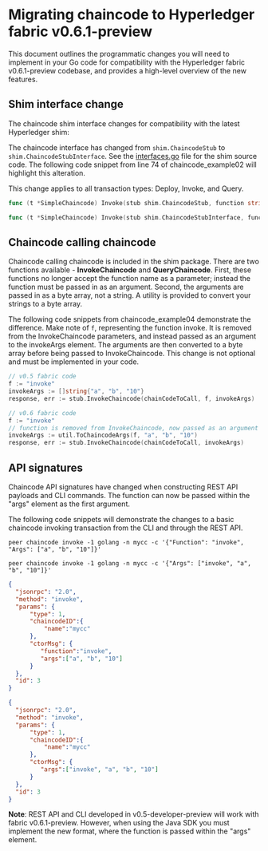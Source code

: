 # Migrating chaincode to Hyperledger fabric v0.6.1-preview

This document outlines the programmatic changes you will need to implement in your Go code for compatibility with the Hyperledger fabric v0.6.1-preview codebase, and provides a high-level overview of the new features.

## Shim interface change

The chaincode shim interface changes for compatibility with the latest Hyperledger shim:

The chaincode interface has changed from `shim.ChaincodeStub` to `shim.ChaincodeStubInterface`.  See the [interfaces.go](fabric/core/chaincode/shim/interfaces.go) file for the shim source code.  The following code snippet from line 74 of chaincode_example02 will highlight this alteration.  

This change applies to all transaction types:  Deploy, Invoke, and Query.

```go
func (t *SimpleChaincode) Invoke(stub shim.ChaincodeStub, function string, args []string) ([]byte, error) {

func (t *SimpleChaincode) Invoke(stub shim.ChaincodeStubInterface, function string, args []string) ([]byte, error) {
```

## Chaincode calling chaincode

Chaincode calling chaincode is included in the shim package.  There are two functions available - **InvokeChaincode** and **QueryChaincode**.  First, these functions no longer accept the function name as a parameter; instead the function must be passed in as an argument.  Second, the arguments are passed in as a byte array, not a string.  A utility is provided to convert your strings to a byte array.

The following code snippets from chaincode_example04 demonstrate the difference.  Make note of `f`, representing the function invoke.  It is removed from the InvokeChaincode parameters, and instead passed as an argument to the invokeArgs element.  The arguments are then converted to a byte array before being passed to InvokeChaincode.  This change is not optional and must be implemented in your code.

```go
// v0.5 fabric code
f := "invoke"
invokeArgs := []string{"a", "b", "10"}
response, err := stub.InvokeChaincode(chainCodeToCall, f, invokeArgs)
```

```go
// v0.6 fabric code
f := "invoke"
// function is removed from InvokeChaincode, now passed as an argument within invokeArgs.  invokeArgs is converted to byte array and then passed along.
invokeArgs := util.ToChaincodeArgs(f, "a", "b", "10")
response, err := stub.InvokeChaincode(chainCodeToCall, invokeArgs)
```     
## API signatures

Chaincode API signatures have changed when constructing REST API payloads and CLI commands.  The function can now be passed within the "args" element as the first argument.

The following code snippets will demonstrate the changes to a basic chaincode invoking transaction from the CLI and through the REST API.

```
peer chaincode invoke -1 golang -n mycc -c '{"Function": "invoke", "Args": ["a", "b", "10"]}'

peer chaincode invoke -1 golang -n mycc -c '{"Args": ["invoke", "a", "b", "10"]}'
```

```JSON
{
  "jsonrpc": "2.0",
  "method": "invoke",
  "params": {
      "type": 1,
      "chaincodeID":{
          "name":"mycc"
      },
      "ctorMsg": {
         "function":"invoke",
         "args":["a", "b", "10"]
      }
  },
  "id": 3
}
```

```JSON
{
  "jsonrpc": "2.0",
  "method": "invoke",
  "params": {
      "type": 1,
      "chaincodeID":{
          "name":"mycc"
      },
      "ctorMsg": {
         "args":["invoke", "a", "b", "10"]
      }
  },
  "id": 3
}
```

**Note**:  REST API and CLI developed in v0.5-developer-preview will work with fabric v0.6.1-preview.  However, when using the Java SDK you must implement the new format, where the function is passed within the "args" element.
